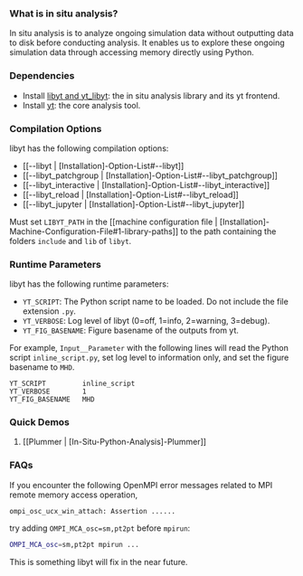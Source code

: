 ### What is in situ analysis?

In situ analysis is to analyze ongoing simulation data without outputting data to disk before conducting analysis.
It enables us to explore these ongoing simulation data through accessing memory directly using Python.

### Dependencies

- Install [libyt and yt_libyt](https://yt-project.github.io/libyt/HowToInstall.html#how-to-install): the in situ analysis library and its yt frontend.
- Install [yt](https://yt-project.org/): the core analysis tool.

### Compilation Options

libyt has the following compilation options:
- [[--libyt | [Installation]-Option-List#--libyt]]
- [[--libyt_patchgroup | [Installation]-Option-List#--libyt_patchgroup]]
- [[--libyt_interactive | [Installation]-Option-List#--libyt_interactive]]
- [[--libyt_reload | [Installation]-Option-List#--libyt_reload]]
- [[--libyt_jupyter | [Installation]-Option-List#--libyt_jupyter]]

Must set `LIBYT_PATH` in the [[machine configuration file | [Installation]-Machine-Configuration-File#1-library-paths]]
to the path containing the folders `include` and `lib` of `libyt`.

### Runtime Parameters

libyt has the following runtime parameters:
- `YT_SCRIPT`: The Python script name to be loaded. Do not include the file extension `.py`.
- `YT_VERBOSE`: Log level of libyt (0=off, 1=info, 2=warning, 3=debug).
- `YT_FIG_BASENAME`: Figure basename of the outputs from yt.

For example, `Input__Parameter` with the following lines will read the Python script `inline_script.py`,
set log level to information only, and set the figure basename to `MHD`.
```
YT_SCRIPT         inline_script
YT_VERBOSE        1
YT_FIG_BASENAME   MHD
```

### Quick Demos

1. [[Plummer | [In-Situ-Python-Analysis]-Plummer]]

### FAQs

If you encounter the following OpenMPI error messages related to MPI remote memory access operation,
```
ompi_osc_ucx_win_attach: Assertion ......
```
try adding `OMPI_MCA_osc=sm,pt2pt` before `mpirun`:
```bash
OMPI_MCA_osc=sm,pt2pt mpirun ...
```

This is something libyt will fix in the near future.
